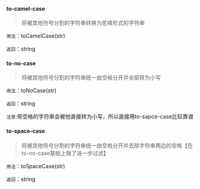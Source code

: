 #### to-camel-case

> 将被其他符号分割的字符串转换为驼峰形式的字符串

```用法```：toCamelCase(str)

```返回```：string

#### to-no-case

> 将被其他符号分割的字符串统一由空格分开并全部转为小写

```用法```：toNoCase(str)

```返回```：string

```注意```:带空格的字符串会被他直接转为小写，所以直接用to-sapce-case比较靠谱

#### to-space-case

> 将被其他符号分割的字符串统一由空格分开并去除字符串两边的空格【在to-no-case基础上做了进一步过滤】

```用法```：toSpaceCase(str)

```返回```：string
